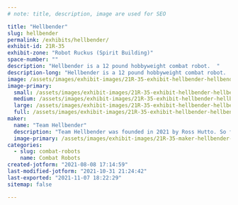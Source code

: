 ```yaml
---
# note: title, description, image are used for SEO

title: "Hellbender"
slug: hellbender
permalink: /exhibits/hellbender/
exhibit-id: 21R-35
exhibit-zone: "Robot Ruckus (Spirit Building)"
space-number: ""
description: "Hellbender is a 12 pound hobbyweight combat robot.  "
description-long: "Hellbender is a 12 pound hobbyweight combat robot.  Its primary weapon is a 4 inch asymmetrical eggbeater spinning over 5000 rpm."
image: /assets/images/exhibit-images/21R-35-exhibit-hellbender-hellbender-large.png
image-primary: 
  small: /assets/images/exhibit-images/21R-35-exhibit-hellbender-hellbender-small.png
  medium: /assets/images/exhibit-images/21R-35-exhibit-hellbender-hellbender-medium.png
  large: /assets/images/exhibit-images/21R-35-exhibit-hellbender-hellbender-large.png
  full: /assets/images/exhibit-images/21R-35-exhibit-hellbender-hellbender-full.png
maker: 
  name: "Team Hellbender"
  description: "Team Hellbender was founded in 2021 by Ross Hutto. So far all we have accomplished is burning up speed controllers and 3d printing things that don&#039;t work. "
  image-primary: /assets/images/exhibit-images/21R-35-maker-hellbender-img-2202-medium.JPG
categories: 
  - slug: combat-robots
    name: Combat Robots
created-jotform: "2021-08-08 17:14:59"
last-modified-jotform: "2021-10-31 21:24:42"
last-exported: "2021-11-07 18:22:29"
sitemap: false

---
```

